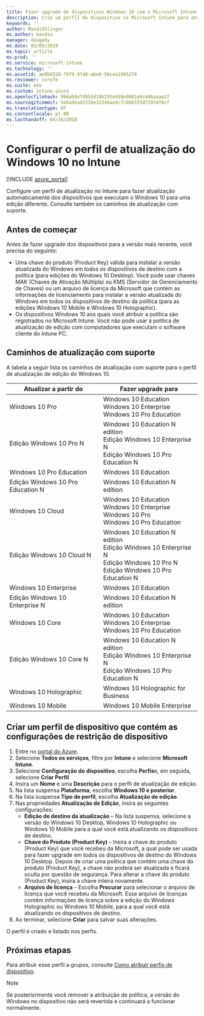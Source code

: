 ```yaml
---
title: Fazer upgrade de dispositivos Windows 10 com o Microsoft Intune – Azure | Microsoft Docs
description: Crie um perfil de dispositivo no Microsoft Intune para atualizar dispositivos Windows 10 para versões mais recentes. Consulte também os caminhos de atualização de software para o Windows 10 Pro, N Edition, Education, Cloud, Enterprise, Core, Holographic e Mobile.
keywords: ''
author: MandiOhlinger
ms.author: mandia
manager: dougeby
ms.date: 03/05/2018
ms.topic: article
ms.prod: ''
ms.service: microsoft-intune
ms.technology: ''
ms.assetid: ae8b6528-7979-47d8-abe0-58cea1905270
ms.reviewer: coryfe
ms.suite: ems
ms.custom: intune-azure
ms.openlocfilehash: 994ab8e7d955d18b293e4d9e9661e0c44baaaa1f
ms.sourcegitcommit: 5eba4bad151be32346aedc7cbb0333d71934f8cf
ms.translationtype: HT
ms.contentlocale: pt-BR
ms.lasthandoff: 04/16/2018
---
```

# <a name="configure-windows-10-edition-upgrade-profile-in-intune"></a>Configurar o perfil de atualização do Windows 10 no Intune
[!INCLUDE [azure_portal](./includes/azure_portal.md)]

Configure um perfil de atualização no Intune para fazer atualização automaticamente dos dispositivos que executam o Windows 10 para uma edição diferente. Consulte também os caminhos de atualização com suporte.

## <a name="before-you-begin"></a>Antes de começar
Antes de fazer upgrade dos dispositivos para a versão mais recente, você precisa do seguinte:

- Uma chave do produto (Product Key) válida para instalar a versão atualizada do Windows em todos os dispositivos de destino com a política (para edições do Windows 10 Desktop). Você pode usar chaves MAK (Chaves de Ativação Múltipla) ou KMS (Servidor de Gerenciamento de Chaves) ou um arquivo de licença da Microsoft que contém as informações de licenciamento para instalar a versão atualizada do Windows em todos os dispositivos de destino da política (para as edições Windows 10 Mobile e Windows 10 Holographic).
- Os dispositivos Windows 10 aos quais você atribuir a política são registrados no Microsoft Intune. Você não pode usar a política de atualização de edição com computadores que executam o software cliente do Intune PC.

## <a name="supported-upgrade-paths"></a>Caminhos de atualização com suporte
A tabela a seguir lista os caminhos de atualização com suporte para o perfil de atualização de edição do Windows 10.

| Atualizar a partir do | Fazer upgrade para |
|---|---|
| Windows 10 Pro | Windows 10 Education <br/>Windows 10 Enterprise <br/>Windows 10 Pro Education |
| Edição Windows 10 Pro N | Windows 10 Education N edition <br/>Edição Windows 10 Enterprise N <br/>Edição Windows 10 Pro Education N | 
| Windows 10 Pro Education | Windows 10 Education | 
| Edição Windows 10 Pro Education N | Windows 10 Education N edition |
| Windows 10 Cloud | Windows 10 Education <br/>Windows 10 Enterprise <br/>Windows 10 Pro <br/>Windows 10 Pro Education | 
| Edição Windows 10 Cloud N | Windows 10 Education N edition <br/>Edição Windows 10 Enterprise N <br/>Edição Windows 10 Pro N <br/>Edição Windows 10 Pro Education N | 
| Windows 10 Enterprise | Windows 10 Education | 
| Edição Windows 10 Enterprise N | Windows 10 Education N edition | 
| Windows 10 Core | Windows 10 Education <br/>Windows 10 Enterprise <br/>Windows 10 Pro Education | 
| Edição Windows 10 Core N | Windows 10 Education N edition <br/>Edição Windows 10 Enterprise N <br/>Edição Windows 10 Pro Education N | 
| Windows 10 Holographic | Windows 10 Holographic for Business |
| Windows 10 Mobile | Windows 10 Mobile Enterprise |


<!-- Testing a new table on 3/5/18 

The following lists provide the supported upgrade paths for the Windows 10 edition upgrade profile. The Windows 10 edition to upgrade to is in bold followed by the list of supported editions that you can upgrade from:

**Windows 10 Education**
- Windows 10 Pro
- Windows 10 Pro Education
- Windows 10 Cloud
- Windows 10 Enterprise
- Windows 10 Core
    
**Windows 10 Education N edition**    
- Windows 10 Pro N edition
- Windows 10 Pro Education N edition
- Windows 10 Cloud N edition
- Windows 10 Enterprise N edition
- Windows 10 Core N edition
    
**Windows 10 Enterprise**
- Windows 10 Pro
- Windows 10 Cloud
- Windows 10 Core
    
**Windows 10 Enterprise N edition**
- Windows 10 Pro N edition
- Windows 10 Cloud N edition
- Windows 10 Core N edition
    
**Windows 10 Pro**
- Windows 10 Cloud
    
**Windows 10 Pro N edition**
- Windows 10 Cloud N edition
    
**Windows 10 Pro Education**
- Windows 10 Pro
- Windows 10 Cloud
- Windows 10 Core
    
**Windows 10 Pro Education N edition**
- Windows 10 Pro N edition
- Windows 10 Cloud N edition
- Windows 10 Core N edition

**Windows 10 Holographic for Business**
- Windows 10 Holographic

**Windows 10 Mobile Enterprise**
- Windows 10 Mobile -->

<!--The following table provides information about the supported upgrade paths for Windows 10 editions in this policy:

![supported](./media/check_grn.png)  (X) = not supported    
![unsupported](./media/x_blk.png)    (green checkmark) = supported    

|Upgrade from edition\Upgrade to edition|Education|Education N|Pro Education|Pro Education N|Enterprise|Enterprise N|Professional|Professional N|Mobile Enterprise|Holographic for Business|
|--------|--------|--------|--------|--------|--------|--------|--------|--------|--------|--------|--------|
|Pro|![supported](./media/check_grn.png)|![unsupported](./media/x_blk.png)|![supported](./media/check_grn.png)|![unsupported](./media/x_blk.png)|![supported](./media/check_grn.png)|![unsupported](./media/x_blk.png)|![unsupported](./media/x_blk.png)|![unsupported](./media/x_blk.png)|![unsupported](./media/x_blk.png)|![unsupported](./media/x_blk.png)|
|Pro N|![unsupported](./media/x_blk.png)|![supported](./media/check_grn.png)|![unsupported](./media/x_blk.png)|![supported](./media/check_grn.png)|![unsupported](./media/x_blk.png)|![supported](./media/check_grn.png)|![unsupported](./media/x_blk.png)|![unsupported](./media/x_blk.png)|![unsupported](./media/x_blk.png)|![unsupported](./media/x_blk.png)|
|Pro Education|![supported](./media/check_grn.png)|![unsupported](./media/x_blk.png)|![unsupported](./media/x_blk.png)|![unsupported](./media/x_blk.png)|![unsupported](./media/x_blk.png)|![unsupported](./media/x_blk.png)|![unsupported](./media/x_blk.png)|![unsupported](./media/x_blk.png)|![unsupported](./media/x_blk.png)|![unsupported](./media/x_blk.png)|
|Pro Education N|![unsupported](./media/x_blk.png)|![supported](./media/check_grn.png)|![unsupported](./media/x_blk.png)|![unsupported](./media/x_blk.png)|![unsupported](./media/x_blk.png)|![unsupported](./media/x_blk.png)|![unsupported](./media/x_blk.png)|![unsupported](./media/x_blk.png)|![unsupported](./media/x_blk.png)|![unsupported](./media/x_blk.png)|
|Cloud|![supported](./media/check_grn.png)|![unsupported](./media/x_blk.png)|![supported](./media/check_grn.png)|![unsupported](./media/x_blk.png)|![supported](./media/check_grn.png)|![unsupported](./media/x_blk.png)|![supported](./media/check_grn.png)|![unsupported](./media/x_blk.png)|![unsupported](./media/x_blk.png)|![unsupported](./media/x_blk.png)|
|Cloud N|![unsupported](./media/x_blk.png)|![supported](./media/check_grn.png)|![unsupported](./media/x_blk.png)|![supported](./media/check_grn.png)|![unsupported](./media/x_blk.png)|![supported](./media/check_grn.png)|![unsupported](./media/x_blk.png)|![supported](./media/check_grn.png)|![unsupported](./media/x_blk.png)|![unsupported](./media/x_blk.png)|
|Enterprise|![supported](./media/check_grn.png)|![unsupported](./media/x_blk.png)|![unsupported](./media/x_blk.png)|![unsupported](./media/x_blk.png)|![unsupported](./media/x_blk.png)|![unsupported](./media/x_blk.png)|![unsupported](./media/x_blk.png)|![unsupported](./media/x_blk.png)|![unsupported](./media/x_blk.png)|![unsupported](./media/x_blk.png)|
|Enterprise N|![unsupported](./media/x_blk.png)|![supported](./media/check_grn.png)|![unsupported](./media/x_blk.png)|![unsupported](./media/x_blk.png)|![unsupported](./media/x_blk.png)|![unsupported](./media/x_blk.png)|![unsupported](./media/x_blk.png)|![unsupported](./media/x_blk.png)|![unsupported](./media/x_blk.png)|![unsupported](./media/x_blk.png)|
|Core|![supported](./media/check_grn.png)|![unsupported](./media/x_blk.png)|![supported](./media/check_grn.png)|![unsupported](./media/x_blk.png)|![unsupported](./media/x_blk.png)|![unsupported](./media/x_blk.png)   |![unsupported](./media/x_blk.png)|![unsupported](./media/x_blk.png)|![unsupported](./media/x_blk.png)|![unsupported](./media/x_blk.png)|
|Core N|![unsupported](./media/x_blk.png)|![supported](./media/check_grn.png)|![unsupported](./media/x_blk.png)|![supported](./media/check_grn.png)|![unsupported](./media/x_blk.png)|![unsupported](./media/x_blk.png)|![unsupported](./media/x_blk.png)|![unsupported](./media/x_blk.png)|![unsupported](./media/x_blk.png)|![unsupported](./media/x_blk.png)|
|Mobile|![unsupported](./media/x_blk.png)|![unsupported](./media/x_blk.png)|![unsupported](./media/x_blk.png)|![unsupported](./media/x_blk.png)|![unsupported](./media/x_blk.png)|![unsupported](./media/x_blk.png)|![unsupported](./media/x_blk.png)|![unsupported](./media/x_blk.png)|![supported](./media/check_grn.png)|![unsupported](./media/x_blk.png)|
|Holographic|![unsupported](./media/x_blk.png)|![unsupported](./media/x_blk.png)|![unsupported](./media/x_blk.png)|![unsupported](./media/x_blk.png)|![unsupported](./media/x_blk.png)|![unsupported](./media/x_blk.png)|![unsupported](./media/x_blk.png)|![unsupported](./media/x_blk.png)|![unsupported](./media/x_blk.png)|![supported](./media/check_grn.png) -->

## <a name="create-a-device-profile-containing-device-restriction-settings"></a>Criar um perfil de dispositivo que contém as configurações de restrição de dispositivo
1. Entre no [portal do Azure](https://portal.azure.com).
2. Selecione **Todos os serviços**, filtre por **Intune** e selecione **Microsoft Intune**.
3. Selecione **Configuração do dispositivo**, escolha **Perfis**e, em seguida, selecione **Criar Perfil**.
4. Insira um **Nome** e uma **Descrição** para o perfil de atualização de edição.
5. Na lista suspensa **Plataforma**, escolha **Windows 10 e posterior**.
6. Na lista suspensa **Tipo de perfil**, escolha **Atualização de edição**.
7. Nas propriedades **Atualização de Edição**, insira as seguintes configurações:
   - **Edição de destino da atualização** – Na lista suspensa, selecione a versão do Windows 10 Desktop, Windows 10 Holographic ou Windows 10 Mobile para a qual você está atualizando os dispositivos de destino.
   - **Chave do Produto (Product Key)** – Insira a chave do produto (Product Key) que você recebeu da Microsoft, a qual pode ser usada para fazer upgrade em todos os dispositivos de destino do Windows 10 Desktop. 
    Depois de criar uma política que contém uma chave do produto (Product Key), a chave não poderá ser atualizada e ficará oculta por questão de segurança. Para alterar a chave do produto (Product Key), insira a chave inteira novamente.
   - **Arquivo de licença** – Escolha **Procurar** para selecionar o arquivo de licença que você recebeu da Microsoft. Esse arquivo de licenças contém informações de licença sobre a edição do Windows Holographic ou Windows 10 Mobile, para a qual você está atualizando os dispositivos de destino.
8. Ao terminar, selecione **Criar** para salvar suas alterações.

O perfil é criado e listado nos perfis.

## <a name="next-steps"></a>Próximas etapas

Para atribuir esse perfil a grupos, consulte [Como atribuir perfis de dispositivo](device-profile-assign.md).

>[!NOTE]
>Se posteriormente você remover a atribuição de política, a versão do Windows no dispositivo não será revertida e continuará a funcionar normalmente.